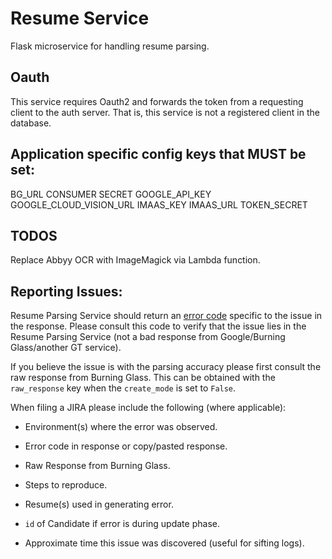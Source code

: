 # Resume Service
Flask microservice for handling resume parsing.

## Oauth
This service requires Oauth2 and forwards the token from a requesting client to the auth server. That is, this service is not a registered client in the database.

## Application specific config keys that MUST be set:
BG_URL
CONSUMER SECRET
GOOGLE_API_KEY
GOOGLE_CLOUD_VISION_URL
IMAAS_KEY
IMAAS_URL
TOKEN_SECRET

## TODOS
Replace Abbyy OCR with ImageMagick via Lambda function.

## Reporting Issues:
Resume Parsing Service should return an [error code](https://gtdice.atlassian.net/wiki/display/PRD/Resume+Parsing+Service) specific to the issue in the response.
Please consult this code to verify that the issue lies in the Resume Parsing Service (not a bad response from Google/Burning Glass/another GT service).

If you believe the issue is with the parsing accuracy please first consult the raw response from Burning Glass. This can be obtained with the `raw_response` key when the `create_mode` is set to `False`. 

When filing a JIRA please include the following (where applicable):

 * Environment(s) where the error was observed.
 
 * Error code in response or copy/pasted response.

 * Raw Response from Burning Glass.

 * Steps to reproduce.

 * Resume(s) used in generating error.
 
 * `id` of Candidate if error is during update phase.
 
 * Approximate time this issue was discovered (useful for sifting logs).